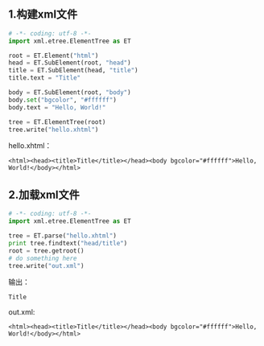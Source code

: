 ## 1.构建xml文件
```python
# -*- coding: utf-8 -*-
import xml.etree.ElementTree as ET

root = ET.Element("html")
head = ET.SubElement(root, "head")
title = ET.SubElement(head, "title")
title.text = "Title"

body = ET.SubElement(root, "body")
body.set("bgcolor", "#ffffff")
body.text = "Hello, World!"

tree = ET.ElementTree(root)
tree.write("hello.xhtml")
```

hello.xhtml：

    <html><head><title>Title</title></head><body bgcolor="#ffffff">Hello, World!</body></html>

## 2.加载xml文件
```python
# -*- coding: utf-8 -*-
import xml.etree.ElementTree as ET

tree = ET.parse("hello.xhtml")
print tree.findtext("head/title")
root = tree.getroot()
# do something here
tree.write("out.xml")
```

输出：

    Title

out.xml:

    <html><head><title>Title</title></head><body bgcolor="#ffffff">Hello, World!</body></html>
